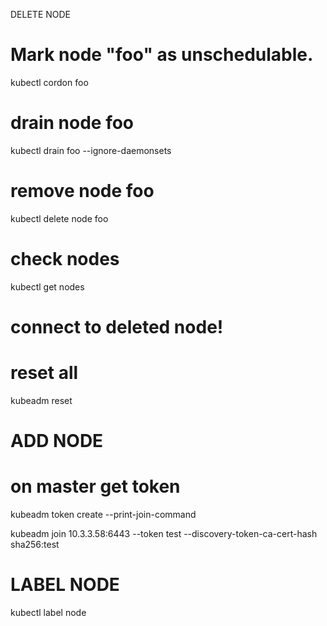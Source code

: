 DELETE NODE
# Mark node "foo" as unschedulable.
kubectl cordon foo
# drain node foo
kubectl drain foo --ignore-daemonsets
# remove node foo
kubectl delete node foo
# check nodes
kubectl get nodes

# connect to deleted node!

# reset all
kubeadm reset

# ADD NODE
# on master get token
kubeadm token create --print-join-command

kubeadm join 10.3.3.58:6443 --token test     --discovery-token-ca-cert-hash sha256:test
# LABEL NODE
kubectl label node
